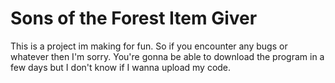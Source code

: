 # Sons of the Forest Item Giver

This is a project im making for fun. So if you encounter any bugs or whatever then I'm sorry.
You're gonna be able to download the program in a few days but I don't know if I wanna upload my code.
